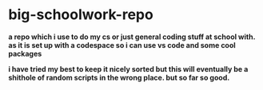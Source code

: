 # big-schoolwork-repo

**a repo which i use to do my cs or just general coding stuff at school with. as it is set up with a codespace so i can use vs code and some cool packages**

**i have tried my best to keep it nicely sorted but this will eventually be a shithole of random scripts in the wrong place. but so far so good.**

